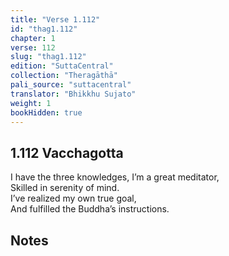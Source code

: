 ```yaml
---
title: "Verse 1.112"
id: "thag1.112"
chapter: 1
verse: 112
slug: "thag1.112"
edition: "SuttaCentral"
collection: "Theragāthā"
pali_source: "suttacentral"
translator: "Bhikkhu Sujato"
weight: 1
bookHidden: true
---
```


## 1.112 Vacchagotta  

I have the three knowledges, I’m a great meditator,  
Skilled in serenity of mind.  
I’ve realized my own true goal,  
And fulfilled the Buddha’s instructions.

## Notes